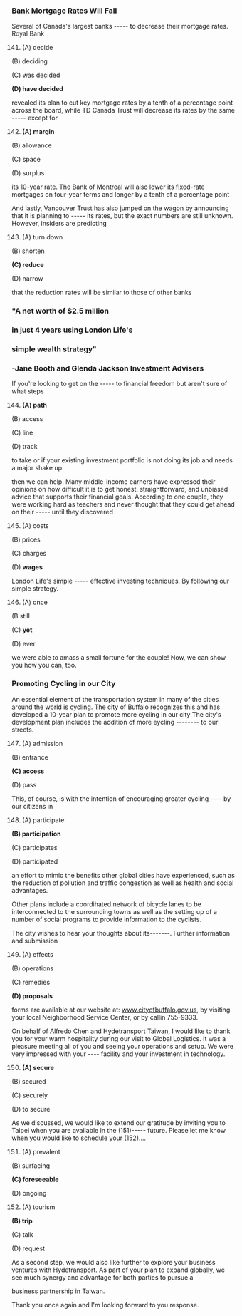 ### Bank Mortgage Rates Will Fall
Several of Canada's largest banks ----- to decrease their mortgage rates. Royal Bank

141. (A) decide

(B) deciding

(C) was decided

**(D) have decided**

revealed its plan to cut key mortgage rates by a tenth of a percentage point across the board, while TD Canada Trust will decrease its rates by the same ----- except for

142. **(A) margin**

(B) allowance

(C) space

(D) surplus

its 10-year rate. The Bank of Montreal will also lower its fixed-rate mortgages on four-year terms and longer by a tenth of a percentage point

And lastly, Vancouver Trust has also jumped on the wagon by announcing that it is planning to ----- its rates, but the exact numbers are still unknown. However, insiders are predicting

143. (A) turn down

(B) shorten

**(C) reduce**

(D) narrow

that the reduction rates will be similar to those of other banks


### "A net worth of $2.5 million

###  in just 4 years using London Life's

### simple wealth strategy"
###  -Jane Booth and Glenda Jackson Investment Advisers 
If you're looking to get on the ----- to financial freedom but aren't sure of what steps

144. **(A) path**

(B) access

(C) line

(D) track

to take or if your existing investment portfolio is not doing its job and needs a major shake up.

then we can help.
Many middle-income earners have expressed their opinions on how difficult it is to get honest. straightforward, and unbiased advice that supports their financial goals. According to one couple, they were working hard as teachers and never thought that they could get ahead on their ----- until they discovered

145. (A) costs

(B) prices

(C) charges

(D) **wages**

London Life's simple ----- effective investing techniques. By following our simple strategy.

146. (A) once

(B still

(C) **yet**

(D) ever

we were able to amass a small fortune for the couple! Now, we can show you how you can, too.
### Promoting Cycling in our City
An essential element of the transportation system in many of the cities around the world is cycling. The city of Buffalo recognizes this and has developed a 10-year plan to promote more eycling in our city
The city's development plan includes the addition of more eycling -------- to our streets.

147. (A) admission

(B) entrance

**(C) access**

(D) pass

This, of course, is with the intention of encouraging greater cycling ---- by our citizens in

148. (A) participate

**(B) participation**

(C) participates

(D) participated

an effort to mimic the benefits other global cities have experienced, such as the reduction of pollution and traffic congestion as well as health and social advantages.

Other plans include a coordihated network of bicycle lanes to be interconnected to the surrounding towns as well as the setting up of a number of social programs to provide information to the cyclists.

The city wishes to hear your thoughts about its-------. Further information and submission

149. (A) effects

(B) operations

(C) remedies

**(D) proposals**

forms are available at our website at: www.cityofbuffalo.gov.us, by visiting your local Neighborhood Service Center, or by callin 755-9333.

On behalf of Alfredo Chen and Hydetransport Taiwan, I would like to thank you for your warm hospitality during our visit to Global Logistics. It was a pleasure meeting all of you and seeing your operations and setup. We were very impressed with your ---- facility and your investment in technology.

150. **(A) secure**

(B) secured

(C) securely

(D) to secure

As we discussed, we would like to extend our gratitude by inviting you to Taipei when you are available in the (151)-----  future. Please let me know when you would like to schedule your (152)....

151. (A) prevalent

(B) surfacing

**(C) foreseeable**

(D) ongoing

152. (A) tourism

**(B) trip**

(C) talk

(D) request

As a second step, we would also like further to explore your business ventures with Hydetransport. As part of your plan to expand globally, we see much synergy and advantage for both parties to pursue a

business partnership in Taiwan.

Thank you once again and I'm looking forward to you response.
